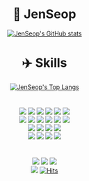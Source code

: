 <div align="center">

# 🐴 JenSeop
[![JenSeop's GitHub stats](https://github-readme-stats.vercel.app/api?username=JenSeop&show_icons=true&theme=dark)](https://github.com/anuraghazra/github-readme-stats#gh-dark-mode-only)

# ✈️ Skills
[![JenSeop's Top Langs](https://github-readme-stats.vercel.app/api/top-langs/?username=JenSeop&layout=compact&theme=dark)](https://github.com/anuraghazra/github-readme-stats)

#

<a href="#" onClick=""><img src="https://img.shields.io/badge/HTML5-E34F26?style=flat-square&logo=HTML5&logoColor=white"/></a>
<a href="#" onClick=""><img src="https://img.shields.io/badge/CSS-1572B6?style=flat-square&logo=CSS3&logoColor=white"/></a>
<a href="#" onClick=""><img src="https://img.shields.io/badge/JavaScript-F7DF1E?style=flat-square&logo=JavaScript&logoColor=white"/></a>
<a href="#" onClick=""><img src="https://img.shields.io/badge/Bootstrap-7952B3?style=flat-square&logo=Bootstrap&logoColor=white"/></a>
<a href="#" onClick=""><img src="https://img.shields.io/badge/React-61DAFB?style=flat-square&logo=React&logoColor=white"/></a>
<a href="#" onClick=""><img src="https://img.shields.io/badge/MUI-007FFF?style=flat-square&logo=MUI&logoColor=white"/></a>
<br>
<a href="#" onClick=""><img src="https://img.shields.io/badge/C-A8B9CC?style=flat-square&logo=C&logoColor=white"/></a>
<a href="#" onClick=""><img src="https://img.shields.io/badge/C++-00599C?style=flat-square&logo=C&logoColor=white"/></a>
<a href="#" onClick=""><img src="https://img.shields.io/badge/Python-3776AB?style=flat-square&logo=Python&logoColor=white"/></a>
<a href="#" onClick=""><img src="https://img.shields.io/badge/MySQL-4479A1?style=flat-square&logo=MySQL&logoColor=white"/></a>
<a href="#" onClick=""><img src="https://img.shields.io/badge/Node.js-339933?style=flat-square&logo=Node.js&logoColor=white"/></a>
<a href="#" onClick=""><img src="https://img.shields.io/badge/Tomcat-F8DC75?style=flat-square&logo=Apache Tomcat&logoColor=white"/></a>
<br>
<a href="#" onClick=""><img src="https://img.shields.io/badge/Linux-FCC624?style=flat-square&logo=Linux&logoColor=white"/></a>
<a href="#" onClick=""><img src="https://img.shields.io/badge/Shell-5391FE?style=flat-square&logo=PowerShell&logoColor=white"/></a>
<a href="#" onClick=""><img src="https://img.shields.io/badge/VS-5C2D91?style=flat-square&logo=Visual Studio&logoColor=white"/></a>
<a href="#" onClick=""><img src="https://img.shields.io/badge/VSC-007ACC?style=flat-square&logo=Visual Studio Code&logoColor=white"/></a>
<br>
<a href="#" onClick=""><img src="https://img.shields.io/badge/Git-F05032?style=flat-square&logo=Git&logoColor=white"/></a>
<a href="#" onClick=""><img src="https://img.shields.io/badge/GitHub-181717?style=flat-square&logo=GitHub&logoColor=white"/></a>
<a href="#" onClick=""><img src="https://img.shields.io/badge/Figma-F24E1E?style=flat-square&logo=Figma&logoColor=white"/></a>
<a href="#" onClick=""><img src="https://img.shields.io/badge/Notion-000000?style=flat-square&logo=Notion&logoColor=white"/></a>

#
<a href="#" onClick=""><img src="https://img.shields.io/badge/Slack-4A154B?style=flat-square&logo=Slack&logoColor=white"/></a>
<a href="https://user-images.githubusercontent.com/95238604/235059132-63e97e10-f02b-494a-ad44-db03a6254f1f.png"
target='_blank' onClick=""><img src="https://img.shields.io/badge/Discord-5865F2?style=flat-square&logo=Discord&logoColor=white"/></a>
<a href="mailto:business@nogouse.com?subject=[FROM][GitHub] Hello, JenSeop."><img src="https://img.shields.io/badge/Gmail-EA4335?style=flat-square&logo=Gmail&logoColor=white"/></a>
<br>
<a href="http://www.byidev.com/" target="_blank"><img src="https://img.shields.io/badge/Tistory-000000?style=flat-square&logo=Tistory&logoColor=white"/></a>
[![Hits](https://hits.seeyoufarm.com/api/count/incr/badge.svg?url=https%3A%2F%2Fgithub.com%2FJenSeop&count_bg=%23BF2A52&title_bg=%23000000&icon=github.svg&icon_color=%23FFFFFF&title=hits&edge_flat=true)](https://hits.seeyoufarm.com)
</div>
